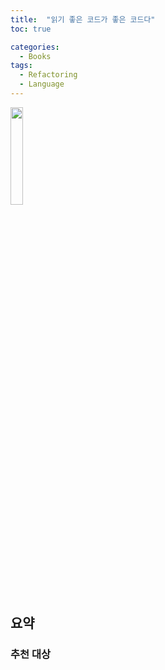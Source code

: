 ```yaml
---
title:  "읽기 좋은 코드가 좋은 코드다"
toc: true

categories:
  - Books
tags:
  - Refactoring
  - Language
---
```


<a href="https://www.aladin.co.kr/shop/wproduct.aspx?ItemId=16108252"><img src="https://image.aladin.co.kr/product/1610/82/cover500/897914914x_1.jpg" width="20%"></a>

## 요약  


### 추천 대상